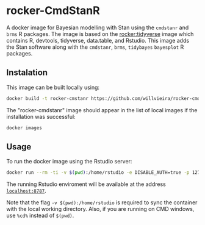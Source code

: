 # rocker-CmdStanR

A docker image for Bayesian modelling with Stan using the `cmdstanr` and `brms` R packages.
The image is based on the [rocker:tidyverse](https://rocker-project.org/images/versioned/rstudio.html) image which contains R, devtools, tidyverse, data.table, and Rstudio.
This image adds the Stan software along with the `cmdstanr`, `brms`, `tidybayes` `bayesplot` R packages.

## Instalation

This image can be built locally using:

```bash
docker build -t rocker-cmstanr https://github.com/willvieira/rocker-cmdstanr.git#main
```

The "rocker-cmdstanr" image should appear in the list of local images if the installation was successful:

```bash
docker images
```

## Usage

To run the docker image using the Rstudio server:

```bash
docker run --rm -ti -v $(pwd):/home/rstudio -e DISABLE_AUTH=true -p 127.0.0.1:8787:8787 rocker-cmdstanr
```

The running Rstudio enviroment will be available at the address [`localhost:8787`](http://localhost:8787/).

Note that the flag `-v $(pwd):/home/rstudio` is required to sync the container with the local working directory.
Also, if you are running on CMD windows, use `%cd%` instead of `$(pwd)`.
